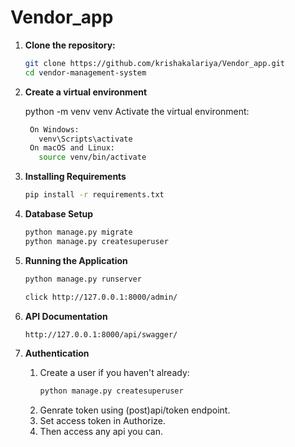 # Vendor_app
1. **Clone the repository:**

   ```bash
   git clone https://github.com/krishakalariya/Vendor_app.git
   cd vendor-management-system
2. **Create a virtual environment**

    python -m venv venv
    Activate the virtual environment:
   ```bash
    On Windows:
      venv\Scripts\activate
    On macOS and Linux:
      source venv/bin/activate
3. **Installing Requirements**

    ```bash
    pip install -r requirements.txt

4. **Database Setup**

    ```bash
    python manage.py migrate
    python manage.py createsuperuser
5. **Running the Application**

     ```bash
     python manage.py runserver
     
     click http://127.0.0.1:8000/admin/
6. **API Documentation**

     ```bash
     http://127.0.0.1:8000/api/swagger/
7. **Authentication**

    1. Create a user if you haven't already:
       ```bash
       python manage.py createsuperuser
    2. Genrate token using (post)api/token endpoint.
    3. Set access token in Authorize.
    4. Then access any api you can.    
